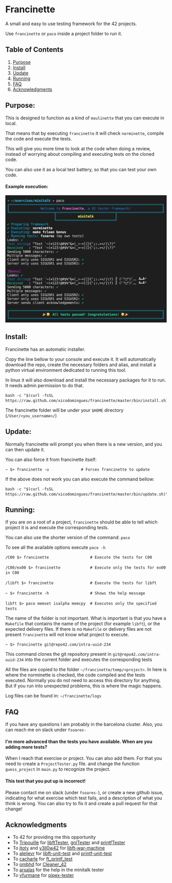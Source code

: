 # Francinette

A small and easy to use testing framework for the 42 projects.

Use `francinette` or `paco` inside a project folder to run it.


## Table of Contents
1. [Purpose](#purpose)
2. [Install](#install)
3. [Update](#update)
4. [Running](#Running)
5. [FAQ](#faq)
6. [Acknowledgments](#acknowledgments)


## Purpose:

This is designed to function as a kind of `moulinette` that you can execute in local.

That means that by executing `francinette` it will check `norminette`, compile the
code and execute the tests.

This will give you more time to look at the code when doing a review, instead of
worrying about compiling and executing tests on the cloned code.

You can also use it as a local test battery, so that you can test your own code.

#### Example execution:

![Example Image](doc/example.png)


## Install:
Francinette has an automatic installer.

Copy the line bellow to your console and execute it. It will automatically download the repo,
create the necessary folders and alias, and install a python virtual environment dedicated to
running this tool.

In linux it will also download and install the necessary packages for it to run. It needs
admin permission to do that.

```
bash -c "$(curl -fsSL https://raw.github.com/xicodomingues/francinette/master/bin/install.sh)"
```

The francinette folder will be under your `$HOME` directory (`/User/<you_username>/`)


## Update:
Normally francinette will prompt you when there is a new version, and you can then update it.

You can also force it from francinette itself:

```
~ $> francinette -u              # Forces francinette to update
```

If the above does not work you can also execute the command bellow:

```
bash -c "$(curl -fsSL https://raw.github.com/xicodomingues/francinette/master/bin/update.sh)"
```


## Running:

If you are on a root of a project, `francinette` should be able to tell which project
it is and execute the corresponding tests.

You can also use the shorter version of the command: `paco`

To see all the available options execute `paco -h`

```
/C00 $> francinette                  # Execute the tests for C00

/C00/ex00 $> francinette             # Execute only the tests for ex00 in C00

/libft $> francinette                # Execute the tests for libft

~ $> francinette -h                  # Shows the help message

libft $> paco memset isalpha memcpy  # Executes only the specified tests
```

The name of the folder is not important. What is important is that you have a `Makefile`
that contains the name of the project (for example `libft`), or the expected delivery files. If there is no `Makefile` or delivery files are not present
`francinette` will not know what project to execute.

```
~ $> francinette git@repo42.com/intra-uuid-234
```

This command clones the git repository present in `git@repo42.com/intra-uuid-234` into the
current folder and executes the corresponding tests

All the files are copied to the folder `~/francinette/temp/<project>`. In here is where the
norminette is checked, the code compiled and the tests executed. Normally you do not need to
access this directory for anything. But if you run into unexpected problems, this is where
the magic happens.

Log files can be found in: `~/francinette/logs`


## FAQ

If you have any questions I am probably in the barcelona cluster. Also, you can reach me on
slack under `fsoares-`

#### I'm more advanced than the tests you have available. When are you adding more tests?

When I reach that exercise or project. You can also add them. For that you need to create a
`ProjectTester.py` file. and change the function `guess_project` in `main.py` to recognize
the project.

#### This test that you put up is incorrect!

Please contact me on slack (under `fsoares-`), or create a new github issue,  indicating for
what exercise which test fails, and a description of what you think is wrong. You can also
try to fix it and create a pull request for that change!

## Acknowledgments

* To 42 for providing me this opportunity
* To [Tripouille](https://github.com/Tripouille) for [libftTester](https://github.com/Tripouille/libftTester), [gnlTester](https://github.com/Tripouille/gnlTester) and [printfTester](https://github.com/Tripouille/printfTester)
* To [jtoty](https://github.com/jtoty) and [y3ll0w42](https://github.com/y3ll0w42) for [libft-war-machine](https://github.com/y3ll0w42/libft-war-machine)
* To [alelievr](https://github.com/alelievr) for [libft-unit-test](https://github.com/alelievr/libft-unit-test) and [printf-unit-test](https://github.com/alelievr/printf-unit-test)
* To [cacharle](https://github.com/cacharle) for [ft_printf_test](https://github.com/cacharle/ft_printf_test)
* To [ombhd](https://github.com/ombhd) for [Cleaner_42](https://github.com/ombhd/Cleaner_42)
* To [arsalas](https://github.com/arsalas) for the help in the minitalk tester
* To [vfurmane](https://github.com/vfurmane) for [pipex-tester](https://github.com/vfurmane/pipex-tester)
